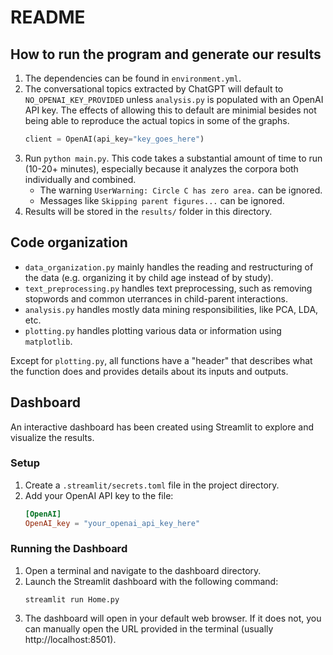# README

## How to run the program and generate our results

1. The dependencies can be found in `environment.yml`.
2. The conversational topics extracted by ChatGPT will default to `NO_OPENAI_KEY_PROVIDED` unless `analysis.py` is populated with an OpenAI API key. The effects of allowing this to default are minimial besides not being able to reproduce the actual topics in some of the graphs. 
    ```python
    client = OpenAI(api_key="key_goes_here")
    ```
3. Run `python main.py`. This code takes a substantial amount of time to run (10-20+ minutes), especially because it analyzes the corpora both individually and combined.
   - The warning `UserWarning: Circle C has zero area.` can be ignored.
   - Messages like `Skipping parent figures...` can be ignored.
4. Results will be stored in the `results/` folder in this directory.

## Code organization

- `data_organization.py` mainly handles the reading and restructuring of the data (e.g. organizing it by child age instead of by study).
- `text_preprocessing.py` handles text preprocessing, such as removing stopwords and common uterrances in child-parent interactions.
- `analysis.py` handles mostly data mining responsibilities, like PCA, LDA, etc.
- `plotting.py` handles plotting various data or information using `matplotlib`.

Except for `plotting.py`, all functions have a "header" that describes what the function does and provides details about its inputs and outputs.

## Dashboard

An interactive dashboard has been created using Streamlit to explore and visualize the results.

### Setup
1. Create a `.streamlit/secrets.toml` file in the project directory.
2. Add your OpenAI API key to the file:
   ```toml
   [OpenAI]
   OpenAI_key = "your_openai_api_key_here"
   ```

### Running the Dashboard
1. Open a terminal and navigate to the dashboard directory.
2. Launch the Streamlit dashboard with the following command:
   ```
   streamlit run Home.py
   ```
3. The dashboard will open in your default web browser. If it does not, you can manually open the URL provided in the terminal (usually http://localhost:8501).

